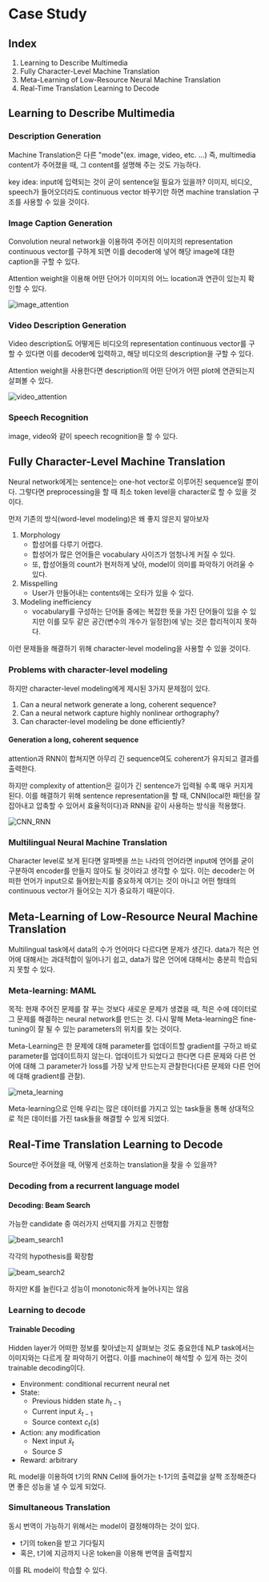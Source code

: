 # Case Study

## Index

1. Learning to Describe Multimedia
2. Fully Character-Level Machine Translation
3. Meta-Learning of Low-Resource Neural Machine Translation
4. Real-Time Translation Learning to Decode

## Learning to Describe Multimedia

### Description Generation

Machine Translation은 다른 "mode"(ex. image, video, etc. ...) 즉, multimedia content가 주어졌을 때,  그 content를 설명해 주는 것도 가능하다.

key idea: input에 입력되는 것이 굳이 sentence일 필요가 있을까? 이미지, 비디오, speech가 들어오더라도 continuous vector 바꾸기만 하면 machine translation 구조를 사용할 수 있을 것이다.

### Image Caption Generation

Convolution neural network을 이용하여 주어진 이미지의 representation continuous vector를 구하게 되면 이를 decoder에 넣어 해당 image에 대한 caption을 구할 수 있다. 

Attention weight을 이용해 어떤 단어가 이미지의 어느 location과 연관이 있는지 확인할 수 있다.

![image_attention](./images/image_attention.png)

### Video Description Generation

Video description도 어떻게든 비디오의 representation continuous vector를 구할 수 있다면 이를 decoder에 입력하고, 해당 비디오의 description을 구할 수 있다.

Attention weight을 사용한다면 description의 어떤 단어가 어떤 plot에 연관되는지 살펴볼 수 있다.

![video_attention](./images/video_attention.png)

### Speech Recognition

image, video와 같이 speech recognition을 할 수 있다.

## Fully Character-Level Machine Translation

Neural network에게는 sentence는 one-hot vector로 이루어진 sequence일 뿐이다. 그렇다면 preprocessing을 할 때 최소 token level을 character로 할 수 있을 것이다.

먼저 기존의 방식(word-level modeling)은 왜 좋지 않은지 알아보자

1. Morphology
   - 합성어를 다루기 어렵다.
   - 합성어가 많은 언어들은 vocabulary 사이즈가 엄청나게 커질 수 있다.
   - 또, 합성어들의 count가 현저하게 낮아, model이 의미를 파악하기 어려울 수 있다.
2. Misspelling
   - User가 만들어내는 contents에는 오타가 있을 수 있다.
3. Modeling inefficiency
   - vocabulary를 구성하는 단어들 중에는 복잡한 뜻을 가진 단어들이 있을 수 있지만 이를 모두 같은 공간(변수의 개수가 일정한)에 넣는 것은 합리적이지 못하다.

이런 문제들을 해결하기 위해 character-level modeling을 사용할 수 있을 것이다.

### Problems with character-level modeling

하지만 character-level modeling에게 제시된 3가지 문제점이 있다.

1. Can a neural network generate a long, coherent sequence?
2. Can a neural network capture highly nonlinear orthography?
3. Can character-level modeling be done efficiently?

#### Generation a long, coherent sequence

attention과 RNN이 합쳐지면 아무리 긴 sequence여도 coherent가 유지되고 결과를 출력한다.

하지만 complexity of attention은 길이가 긴 sentence가 입력될 수록 매우 커지게 된다. 이를 해결하기 위해 sentence representation을 할 때, CNN(local한 패턴을 잘 잡아내고 압축할 수 있어서 효율적이다)과 RNN을 같이 사용하는 방식을 적용했다.

![CNN_RNN](./images/CNN_RNN.png)

### Multilingual Neural Machine Translation

Character level로 보게 된다면 알파벳을 쓰는 나라의 언어라면 input에 언어를 굳이 구분하여 encoder를 만들지 않아도 될 것이라고 생각할 수 있다. 이는 decoder는 어떠한 언어가 input으로 들어왔는지를 중요하게 여기는 것이 아니고 어떤 형태의 continuous vector가 들어오는 지가 중요하기 때문이다.

## Meta-Learning of Low-Resource Neural Machine Translation

Multilingual task에서 data의 수가 언어마다 다르다면 문제가 생긴다. data가 적은 언어에 대해서는 과대적합이 일어나기 쉽고, data가 많은 언어에 대해서는 충분히 학습되지 못할 수 있다.

### Meta-learning: MAML

목적: 현재 주어진 문제를 잘 푸는 것보다 새로운 문제가 생겼을 때, 적은 수에 데이터로 그 문제를 해결하는 neural network를 만드는 것. 다시 말해 Meta-learning은 fine-tuning이 잘 될 수 있는 parameters의 위치를 찾는 것이다. 

Meta-Learning은 한 문제에 대해 parameter를 업데이트할 gradient를 구하고 바로 parameter를 업데이트하지 않는다. 업데이트가 되었다고 한다면 다른 문제와 다른 언어에 대해 그 parameter가 loss를 가장 낮게 만드는지 관찰한다(다른 문제와 다른 언어에 대해 gradient를 관찰). 

![meta_learning](./images/meta_learning.png)

Meta-learning으로 인해 우리는 많은 데이터를 가지고 있는 task들을 통해 상대적으로 적은 데이터를 가진 task들을 해결할 수 있게 되었다.

## Real-Time Translation Learning to Decode

Source만 주어졌을 때, 어떻게 선호하는 translation을 찾을 수 있을까?

### Decoding from a recurrent language model

#### Decoding: Beam Search

가능한 candidate 중 여러가지 선택지를 가지고 진행함

![beam_search1](./images/beam_search1.png)

각각의 hypothesis를 확장함

![beam_search2](./images/beam_search2.png)

하지만 K를 늘린다고 성능이 monotonic하게 늘어나지는 않음

### Learning to decode

#### Trainable Decoding

Hidden layer가 어떠한 정보를 찾아냈는지 살펴보는 것도 중요한데 NLP task에서는 이미지와는 다르게 잘 파악하기 어렵다. 이를 machine이 해석할 수 있게 하는 것이 trainable decoding이다.

- Environment: conditional recurrent neural net
- State:
  - Previous hidden state $h_{t-1}$
  - Current input $\hat{x}_{t-1}$
  - Source context  $c_t(s)$
- Action: any modification
  - Next input $\hat{x}_t$
  - Source $S$
- Reward: arbitrary

RL model을 이용하여 t기의 RNN Cell에 들어가는 t-1기의 출력값을 살짝 조정해준다면 좋은 성능을 낼 수 있게 되었다.

### Simultaneous Translation

동시 번역이 가능하기 위해서는 model이 결정해야하는 것이 있다.

- t기의 token을 받고 기다릴지
- 혹은, t기에 지금까지 나온 token을 이용해 번역을 출력할지

이를 RL model이 학습할 수 있다.